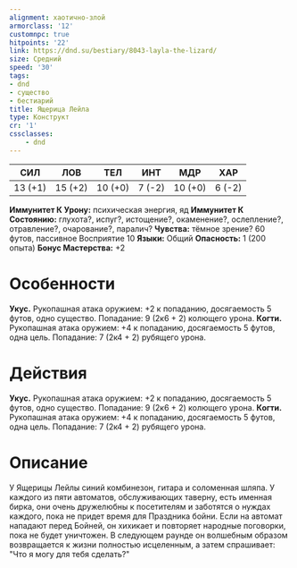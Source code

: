```yaml
---
alignment: хаотично-злой
armorclass: '12'
customnpc: true
hitpoints: '22'
link: https://dnd.su/bestiary/8043-layla-the-lizard/
size: Средний
speed: '30'
tags:
- dnd
- существо
- бестиарий
title: Ящерица Лейла
type: Конструкт
cr: '1'
cssclasses:
    - dnd
---
```



| СИЛ | ЛОВ | ТЕЛ | ИНТ | МДР | ХАР |
|---|---|---|---|---|---|
| 13 (+1) | 15 (+2) | 10 (+0) | 7 (-2) | 10 (+0) | 6 (-2) |
**Иммунитет К Урону:** психическая энергия, яд
**Иммунитет К Состоянию:** глухота?, испуг?, истощение?, окаменение?, ослепление?, отравление?, очарование?, паралич?
**Чувства:** тёмное зрение? 60 футов, пассивное Восприятие 10
**Языки:** Общий
**Опасность:** 1 (200 опыта)
**Бонус Мастерства:** +2


# Особенности
**Укус.** Рукопашная атака оружием: +2 к попаданию, досягаемость 5 футов, одно существо. Попадание: 9 (2к6 + 2) колющего урона.
**Когти.** Рукопашная атака оружием: +4 к попаданию, досягаемость 5 футов, одна цель. Попадание: 7 (2к4 + 2) рубящего урона.


# Действия
**Укус.** Рукопашная атака оружием: +2 к попаданию, досягаемость 5 футов, одно существо. Попадание: 9 (2к6 + 2) колющего урона.
**Когти.** Рукопашная атака оружием: +4 к попаданию, досягаемость 5 футов, одна цель. Попадание: 7 (2к4 + 2) рубящего урона.


# Описание
У Ящерицы Лейлы синий комбинезон, гитара и соломенная шляпа. У каждого из пяти автоматов, обслуживающих таверну, есть именная бирка, они очень дружелюбны к посетителям и заботятся о нуждах каждого, пока не придет время для Праздника бойни. Если на автомат нападают перед Бойней, он хихикает и повторяет народные поговорки, пока не будет уничтожен. В следующем раунде он волшебным образом возвращается к жизни полностью исцеленным, а затем спрашивает: "Что я могу для тебя сделать?"